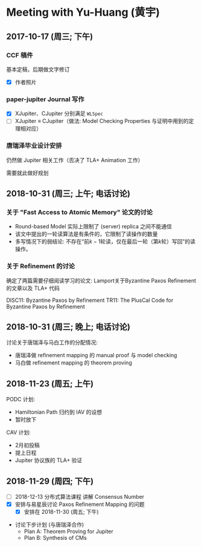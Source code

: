 ﻿# Meeting with Yu-Huang (黄宇)

## 2017-10-17 (周三; 下午)

### CCF 稿件
基本定稿，后期做文字修订
- [x] 作者照片

### paper-jupiter Journal 写作
- [x] XJupiter、CJupiter 分别满足 `WLSpec`
- [ ] XJupiter $\equiv$ CJupiter（做法: Model Checking Properties 与证明中用到的定理相对应）

### 唐瑞泽毕业设计安排

仍然做 Jupiter 相关工作（否决了 TLA+ Animation 工作）

需要就此做好规划


## 2018-10-31 (周三; 上午; 电话讨论)

### 关于 "Fast Access to Atomic Memory" 论文的讨论

- Round-based Model 实际上限制了 (server) replica 之间不能通信
- 该文中提出的一轮读算法是有条件的，它限制了读操作的数量
- 多写情况下的弱结论: 不存在“前$k-1$轮读，仅在最后一轮（第$k$轮）写回”的读操作。

### 关于 Refinement 的讨论
确定了两篇需要仔细阅读学习的论文: Lamport关于Byzantine Paxos Refinement的文章以及 TLA+ 代码

DISC11: Byzantine Paxos by Refinement
TR11: The PlusCal Code for Byzantine Paxos by Refinement

## 2018-10-31 (周三; 晚上; 电话讨论)

讨论关于唐瑞泽与马白工作的分配情况:
- 唐瑞泽做 refinement mapping 的 manual proof 与 model checking
- 马白做 refinement mapping 的 theorem proving

## 2018-11-23 (周五; 上午)

PODC 计划:
- Hamiltonian Path 归约到 IAV 的设想
- 暂时放下

CAV 计划:
- 2月初投稿
- 提上日程
- Jupiter 协议族的 TLA+ 验证 

## 2018-11-29 (周四; 下午)

- [ ] 2018-12-13 分布式算法课程 讲解 Consensus Number
- [x] 安排与易星辰讨论 Paxos Refinement Mapping 的问题
	- [x] 安排在 2018-11-30 (周五; 下午)
- 讨论下步计划 (与唐瑞泽合作)
	- Plan A: Theorem Proving for Jupiter
	- Plan B: Synthesis of CMs
